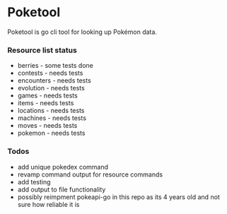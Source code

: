 # Poketool
Poketool is go cli tool for looking up Pokémon data.

### Resource list status
- berries - some tests done
- contests - needs tests
- encounters - needs tests
- evolution - needs tests 
- games - needs tests 
- items - needs tests 
- locations - needs tests 
- machines - needs tests 
- moves - needs tests
- pokemon - needs tests

### Todos
- add unique pokedex command 
- revamp command output for resource commands 
- add testing
- add output to file functionality
- possibly reimpment pokeapi-go in this repo as its 4 years old and not sure how reliable it is
